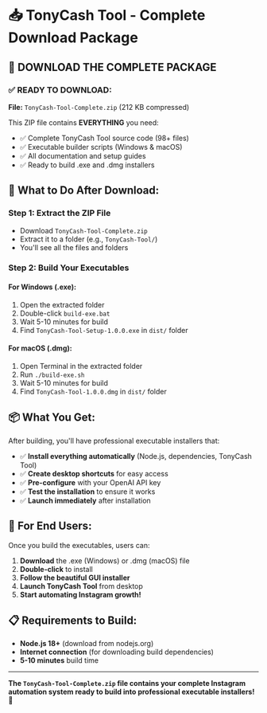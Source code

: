 # 📥 TonyCash Tool - Complete Download Package

## 🎯 **DOWNLOAD THE COMPLETE PACKAGE**

### **✅ READY TO DOWNLOAD:**
**File:** `TonyCash-Tool-Complete.zip` (212 KB compressed)

This ZIP file contains **EVERYTHING** you need:
- ✅ Complete TonyCash Tool source code (98+ files)
- ✅ Executable builder scripts (Windows & macOS)
- ✅ All documentation and setup guides
- ✅ Ready to build .exe and .dmg installers

## 🚀 **What to Do After Download:**

### **Step 1: Extract the ZIP File**
- Download `TonyCash-Tool-Complete.zip`
- Extract it to a folder (e.g., `TonyCash-Tool/`)
- You'll see all the files and folders

### **Step 2: Build Your Executables**

#### **For Windows (.exe):**
1. Open the extracted folder
2. Double-click `build-exe.bat`
3. Wait 5-10 minutes for build
4. Find `TonyCash-Tool-Setup-1.0.0.exe` in `dist/` folder

#### **For macOS (.dmg):**
1. Open Terminal in the extracted folder
2. Run `./build-exe.sh`
3. Wait 5-10 minutes for build
4. Find `TonyCash-Tool-1.0.0.dmg` in `dist/` folder

## 📦 **What You Get:**

After building, you'll have professional executable installers that:
- ✅ **Install everything automatically** (Node.js, dependencies, TonyCash Tool)
- ✅ **Create desktop shortcuts** for easy access
- ✅ **Pre-configure** with your OpenAI API key
- ✅ **Test the installation** to ensure it works
- ✅ **Launch immediately** after installation

## 🎉 **For End Users:**

Once you build the executables, users can:
1. **Download** the .exe (Windows) or .dmg (macOS) file
2. **Double-click** to install
3. **Follow the beautiful GUI installer**
4. **Launch TonyCash Tool** from desktop
5. **Start automating Instagram growth!**

## 📋 **Requirements to Build:**
- **Node.js 18+** (download from nodejs.org)
- **Internet connection** (for downloading build dependencies)
- **5-10 minutes** build time

---

**The `TonyCash-Tool-Complete.zip` file contains your complete Instagram automation system ready to build into professional executable installers!** 🚀
